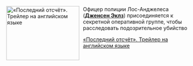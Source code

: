 <!--2025-05-30 20:00:45-->
<div class="yb">
  <div class="rss kino_kino"><a href="https://www.kino-teatr.ru/video/50024/" title="«Последний отсчёт». Трейлер на английском языке"><img src="https://www.kino-teatr.ru/video/4/2/50024/poster.jpg" width="196" height="147" align="left" hspace="5" style="margin: 0px 10px 0px 5px" alt="«Последний отсчёт». Трейлер на английском языке"/></a>Офицер полиции Лос-Анджелеса (<a href=https://www.kino-teatr.ru/kino/acter/m/hollywood/59098/bio/ target=_blank><strong>Дженсен Эклз</strong></a>) присоединяется к секретной оперативной группе, чтобы расследовать подозрительное убийство <p class="titl"><a href="https://www.kino-teatr.ru/video/50024/">«Последний отсчёт». Трейлер на английском языке</a></p></div>
</div>
